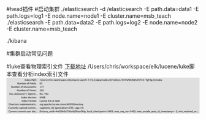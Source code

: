 #head插件
#启动集群
./elasticsearch -d
/elasticsearch -E path.data=data1 -E path.logs=log1 -E node.name=node1 -E cluster.name=msb_teach
./elasticsearch -E path.data=data2 -E path.logs=log2 -E node.name=node2 -E cluster.name=msb_teach

./kibana

#集群启动常见问题
[](https://www.cnblogs.com/cnsdhzzl/p/9401829.html)
[](https://www.cnblogs.com/hellxz/p/11057234.html)

#luke查看物理索引文件
[下载地址](https://github.com/DmitryKey/luke)
/Users/chris/workspace/elk/lucene/luke脚本查看分析index索引文件
![](.z_es_00_常用命令_images/449b5840.png)

